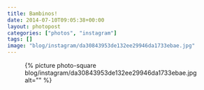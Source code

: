 ```yaml
---
title: Bambinos!
date: 2014-07-10T09:05:38+00:00
layout: photopost
categories: ["photos", "instagram"]
tags: []
image: "blog/instagram/da30843953de132ee29946da1733ebae.jpg"
---
```


<figure class="photo photo--square">
  {% picture photo-square blog/instagram/da30843953de132ee29946da1733ebae.jpg alt="" %}
</figure>


